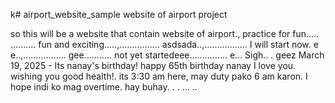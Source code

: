 k# airport_website_sample
website of airport project

so this will be a website that contain website of airport., practice for fun.....
..........
fun and exciting.....,................
asdsada..,.................
I will start now. e e..,.................
gee...........
not yet startedeee...............
e...
Sigh..
.
geez
March 19, 2025 - Its nanay's birthday! happy 65th birthday nanay I love you. wishing you good health!. its 3:30 am here, may duty pako 6 am karon. I hope indi ko mag overtime. hay buhay. . .
...
..
